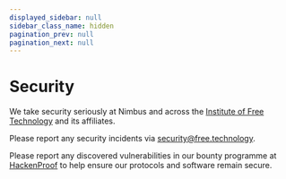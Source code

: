 ```yaml
---
displayed_sidebar: null
sidebar_class_name: hidden
pagination_prev: null
pagination_next: null
---
```


# Security

We take security seriously at Nimbus and across the <a href="https://free.technology/" target="_blank">Institute of Free Technology</a> and its affiliates.

Please report any security incidents via <a href="mailto:security@free.technology">security@free.technology</a>.

Please report any discovered vulnerabilities in our bounty programme at <a href="https://hackenproof.com/status-dot-app" target="_blank">HackenProof</a> to help ensure our protocols and software remain secure.